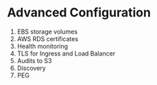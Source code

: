# Advanced Configuration 

1. EBS storage volumes
2. AWS RDS certificates
1. Health monitoring
2. TLS for Ingress and Load Balancer
3. Audits to S3
4. Discovery
5. PEG
